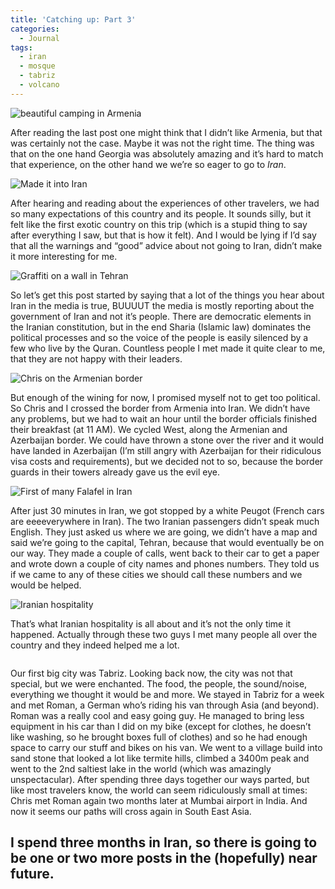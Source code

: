 ```yaml
---
title: 'Catching up: Part 3'
categories:
  - Journal
tags:
  - iran
  - mosque
  - tabriz
  - volcano
---
```

<p class="center">
  <img src="http://mike-on-a-bike.com/wp-content/uploads/2013/04/armenia.jpg" alt="beautiful camping in Armenia" />
</p>

After reading the last post one might think that I didn&#8217;t like Armenia, but that was certainly not the case. Maybe it was not the right time. The thing was that on the one hand Georgia was absolutely amazing and it&#8217;s hard to match that experience, on the other hand we we&#8217;re so eager to go to *Iran*.

<p class="center">
  <img src="http://mike-on-a-bike.com/wp-content/uploads/2013/04/iran_victory.jpg" alt="Made it into Iran" />
</p>

After hearing and reading about the experiences of other travelers, we had so many expectations of this country and its people. It sounds silly, but it felt like the first exotic country on this trip (which is a stupid thing to say after everything I saw, but that is how it felt). And I would be lying if I&#8217;d say that all the warnings and &#8220;good&#8221; advice about not going to Iran, didn&#8217;t make it more interesting for me.

<p class="center">
  <img src="http://mike-on-a-bike.com/wp-content/uploads/2013/04/usa.jpg" alt="Graffiti on a wall in Tehran" />
</p>

So let&#8217;s get this post started by saying that a lot of the things you hear about Iran in the media is true, BUUUUT the media is mostly reporting about the government of Iran and not it&#8217;s people. There are democratic elements in the Iranian constitution, but in the end Sharia (Islamic law) dominates the political processes and so the voice of the people is easily silenced by a few who live by the Quran. Countless people I met made it quite clear to me, that they are not happy with their leaders.

<p class="center">
  <img src="http://mike-on-a-bike.com/wp-content/uploads/2013/04/chris_armenia_border.jpg" alt="Chris on the Armenian border" />
</p>

But enough of the wining for now, I promised myself not to get too political. So Chris and I crossed the border from Armenia into Iran. We didn&#8217;t have any problems, but we had to wait an hour until the border officials finished their breakfast (at 11 AM). We cycled West, along the Armenian and Azerbaijan border. We could have thrown a stone over the river and it would have landed in Azerbaijan (I&#8217;m still angry with Azerbaijan for their ridiculous visa costs and requirements), but we decided not to so, because the border guards in their towers already gave us the evil eye.

<p class="center">
  <img src="http://mike-on-a-bike.com/wp-content/uploads/2013/04/first_falafel.jpg" alt="First of many Falafel in Iran" />
</p>

After just 30 minutes in Iran, we got stopped by a white Peugot (French cars are eeeeverywhere in Iran). The two Iranian passengers didn&#8217;t speak much English. They just asked us where we are going, we didn&#8217;t have a map and said we&#8217;re going to the capital, Tehran, because that would eventually be on our way. They made a couple of calls, went back to their car to get a paper and wrote down a couple of city names and phones numbers. They told us if we came to any of these cities we should call these numbers and we would be helped.

<p class="center">
  <img src="http://mike-on-a-bike.com/wp-content/uploads/2013/04/iranian_hospitality.jpg" alt="Iranian hospitality" />
</p>

That&#8217;s what Iranian hospitality is all about and it&#8217;s not the only time it happened. Actually through these two guys I met many people all over the country and they indeed helped me a lot.

<p class="center">
  <img src="http://mike-on-a-bike.com/wp-content/uploads/2013/04/kandovan.jpg" alt="" />
</p>

Our first big city was Tabriz. Looking back now, the city was not that special, but we were enchanted. The food, the people, the sound/noise, everything we thought it would be and more. We stayed in Tabriz for a week and met Roman, a German who&#8217;s riding his van through Asia (and beyond). Roman was a really cool and easy going guy. He managed to bring less equipment in his car than I did on my bike (except for clothes, he doesn&#8217;t like washing, so he brought boxes full of clothes) and so he had enough space to carry our stuff and bikes on his van. We went to a village build into sand stone that looked a lot like termite hills, climbed a 3400m peak and went to the 2nd saltiest lake in the world (which was amazingly unspectacular). After spending three days together our ways parted, but like most travelers know, the world can seem ridiculously small at times: Chris met Roman again two months later at Mumbai airport in India. And now it seems our paths will cross again in South East Asia.

## I spend three months in Iran, so there is going to be one or two more posts in the (hopefully) near future.

<p class="center">
  <img src="http://mike-on-a-bike.com/wp-content/uploads/2013/04/camping_in_iran.jpg" alt="" />
</p>

<p class="center">
  <img src="http://mike-on-a-bike.com/wp-content/uploads/2013/04/hiking_with_roman_1.jpg" alt="" />
</p>

<p class="center">
  <img src="http://mike-on-a-bike.com/wp-content/uploads/2013/04/iranian_shepherd.jpg" alt="" />
</p>

<p class="center">
  <img src="http://mike-on-a-bike.com/wp-content/uploads/2013/04/tabriz_1.jpg" alt="" />
</p>

<p class="center">
  <img src="http://mike-on-a-bike.com/wp-content/uploads/2013/04/hiking_with_roman_2.jpg" alt="" />
</p>

<p class="center">
  <img src="http://mike-on-a-bike.com/wp-content/uploads/2013/04/hiking_with_chris.jpg" alt="" />
</p>

<p class="center">
  <img src="http://mike-on-a-bike.com/wp-content/uploads/2013/04/looking_stupid_while_hiking.jpg" alt="" />
</p>

<p class="center">
  <img src="http://mike-on-a-bike.com/wp-content/uploads/2013/04/van_setup.jpg" alt="" />
</p>